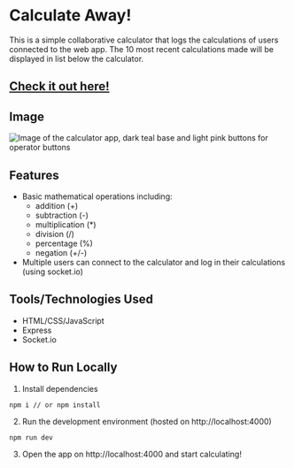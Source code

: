 # Calculate Away!
This is a simple collaborative calculator that logs the calculations of users connected to the web app. The 10 most recent calculations made will be displayed in list below the calculator.

## [Check it out here!](https://simple-calculator-realtime.herokuapp.com/)

## Image
![Image of the calculator app, dark teal base and light pink buttons for operator buttons](https://i.ibb.co/j4nrjCg/calculator.png)
## Features
- Basic mathematical operations including:
  - addition (+)
  - subtraction (-)
  - multiplication (*)
  - division (/)
  - percentage (%)
  - negation (+/-)
- Multiple users can connect to the calculator and log in their calculations (using socket.io)
  
## Tools/Technologies Used
- HTML/CSS/JavaScript
- Express
- Socket.io

## How to Run Locally
1. Install dependencies
```
npm i // or npm install
```
2. Run the development environment (hosted on http://localhost:4000)
```
npm run dev
```
3. Open the app on http://localhost:4000 and start calculating!
